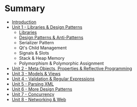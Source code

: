 # Summary

* [Introduction](README.md)
* [Unit 1 - Libraries & Design Patterns](unit-1-libraries-and-design-patterns.md)
  * [Libraries](unit-1-libraries-and-design-patterns/libraries.md)
  * [Design Patterns & Anti-Patterns](unit-1-libraries-and-design-patterns/design-patterns-and-anti-patterns.md)
  * Serializer Pattern
  * Qt's Child Management
  * Signals & Slots
  * Stack & Heap Memory
  * Polymorphism & Polymorphic Assignment
* [Unit 2 - Meta Objects, Properties & Reflective Programming](unit-2-meta-objects-properties-and-reflective-programming.md)
* [Unit 3 - Models & Views](unit-3-models-and-views.md)
* [Unit 4 - Validation & Regular Expressions](unit-4-validation-and-regular-expressions.md)
* [Unit 5 - Parsing XML](unit-5-parsing-xml.md)
* [Unit 6 - More Design Patterns](unit-6-more-design-patterns.md)
* [Unit 7 - Concurrency](unit-7-concurrency.md)
* [Unit 8 - Networking & Web](unit-8-networking-and-web.md)

